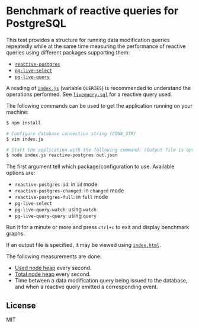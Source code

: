 # Benchmark of reactive queries for PostgreSQL

This test provides a structure for running data modification queries repeatedly while
at the same time measuring the performance of reactive queries using different packages supporting them:
 * [`reactive-postgres`](https://github.com/tozd/node-reactive-postgres)
 * [`pg-live-select`](https://github.com/numtel/pg-live-select)
 * [`pg-live-query`](https://github.com/nothingisdead/pg-live-query)

A reading of [`index.js`](./index.js) (variable `QUERIES`) is recommended to understand the operations
performed. See [`livequery.sql`](reactivequery.sql) for a reactive query used.

The following commands can be used to get the application running on your machine:

```bash
$ npm install

# Configure database connection string (CONN_STR)
$ vim index.js

# Start the application with the following command: (Output file is optional)
$ node index.js reactive-postgres out.json
```

The first argument tell which package/configuration to use. Available options are:
* `reactive-postgres-id`: in `id` mode
* `reactive-postgres-changed`: in `changed` mode
* `reactive-postgres-full`: in `full` mode
* `pg-live-select`
* `pg-live-query-watch`: using `watch`
* `pg-live-query-query`: using `query`

Run it for a minute or more and press `ctrl+c` to exit and display benchmark graphs.

If an output file is specified, it may be viewed using [`index.html`](./index.html).

The following measurements are done:
* [Used node heap](https://nodejs.org/api/process.html#process_process_memoryusage) every second.
* [Total node heap](https://nodejs.org/api/process.html#process_process_memoryusage) every second.
* Time between a data modification query being issued to the database, and when a reactive
  query emitted a corresponding event.

## License

MIT
